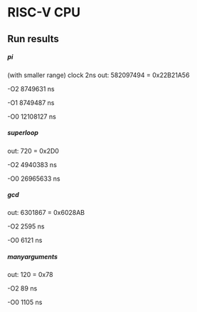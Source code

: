 # RISC-V CPU

## Run results

##### pi
(with smaller range)
clock 2ns
out: 582097494 = 0x22B21A56

-O2
8749631 ns

-O1
8749487 ns

-O0
12108127 ns

##### superloop

out: 720 = 0x2D0

-O2
4940383 ns

-O0
26965633 ns

##### gcd

out: 6301867 = 0x6028AB

-O2
2595 ns

-O0
6121 ns

##### manyarguments

out: 120 = 0x78

-O2 89 ns

-O0 1105 ns


